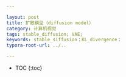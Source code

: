 ```yaml
---

layout: post
title: 扩散模型（diffusion model）
category: 计算机视觉
tags: stable_diffusion; VAE; 
keywords: stable_siffusion；KL_divergence；
typora-root-url: ../..

---
```


* TOC
{:toc}
## 
